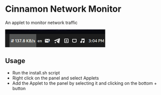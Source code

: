 # Cinnamon Network Monitor
An applet to monitor network traffic

![Screenshot](screenshot.png)

## Usage
- Run the install.sh script
- Right click on the panel and select Applets
- Add the Applet to the panel by selecting it and clicking on the bottom + button
